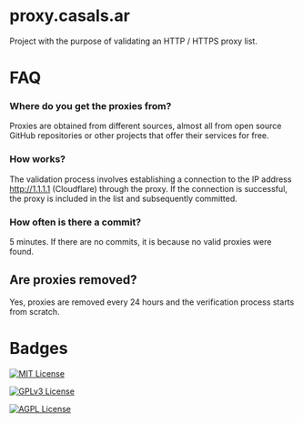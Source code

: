 
# proxy.casals.ar

Project with the purpose of validating an HTTP / HTTPS proxy list. 

# FAQ

### Where do you get the proxies from?

Proxies are obtained from different sources, almost all from open source GitHub repositories or other projects that offer their services for free.

### How works?

The validation process involves establishing a connection to the IP address http://1.1.1.1 (Cloudflare) through the proxy. If the connection is successful, the proxy is included in the list and subsequently committed.

### How often is there a commit?

5 minutes. If there are no commits, it is because no valid proxies were found.

## Are proxies removed?

Yes, proxies are removed every 24 hours and the verification process starts from scratch.

# Badges

[![MIT License](https://img.shields.io/badge/License-MIT-green.svg)](https://choosealicense.com/licenses/mit/)

[![GPLv3 License](https://img.shields.io/badge/License-GPL%20v3-yellow.svg)](https://opensource.org/licenses/)

[![AGPL License](https://img.shields.io/badge/license-AGPL-blue.svg)](http://www.gnu.org/licenses/agpl-3.0)

